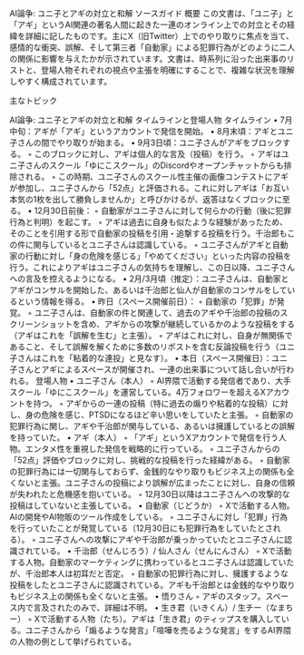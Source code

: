 AI論争: ユニ子とアギの対立と和解
ソースガイド
概要
この文書は、「ユニ子」と「アギ」というAI関連の著名人間に起きた一連のオンライン上での対立とその経緯を詳細に記したものです。主にX（旧Twitter）上でのやり取りに焦点を当て、感情的な衝突、誤解、そして第三者「自動家」による犯罪行為がどのように二人の関係に影響を与えたかが示されています。文書は、時系列に沿った出来事のリストと、登場人物それぞれの視点や主張を明確にすることで、複雑な状況を理解しやすく構成されています。

主なトピック










AI論争: ユニ子とアギの対立と和解
タイムラインと登場人物
タイムライン
•
7月中旬：アギが「アギ」というアカウントで発信を開始。
•
8月末頃：アギとユニ子さんの間でやり取りが始まる。
•
9月3日頃：ユニ子さんがアギをブロックする。
◦
このブロックに対し、アギは個人的な言及（投稿）を行う。
◦
アギはユニ子さんのスクール「ゆにこスクール」のDiscordやオープンチャットからも排除される。
◦
この時期、ユニ子さんのスクール性主催の画像コンテストにアギが参加し、ユニ子さんから「52点」と評価される。これに対しアギは「お互い本気の1枚を出して勝負しませんか」と呼びかけるが、返答はなくブロックに至る。
•
12月30日前後：
◦
自動家がユニ子さんに対して何らかの行動（後に犯罪行為と判明）を起こす。
◦
アギは過去に自身も似たような経験があったため、そのことを引用する形で自動家の投稿を引用・追撃する投稿を行う。千治郎もこの件に関与しているとユニ子さんは認識している。
◦
ユニ子さんがアギと自動家の行動に対し「身の危険を感じる」「やめてください」といった内容の投稿を行う。これによりアギはユニ子さんの気持ちを理解し、この日以降、ユニ子さんへの言及を控えるようになる。
•
2月/3月頃（推定）：ユニ子さんは、自動家とアギがコンサルを開始した、あるいは千治郎と仙人が自動家のコンサルをしているという情報を得る。
•
昨日（スペース開催前日）：
◦
自動家の「犯罪」が発覚。
◦
ユニ子さんは、自動家の件と関連して、過去のアギや千治郎の投稿のスクリーンショットを含め、アギからの攻撃が継続しているかのような投稿をする（アギはこれを「誤解を生む」と主張）。
◦
アギはこれに対し、自身が無関係であること、そして誤解を解くために多数のリポストを含む反論投稿を行う（ユニ子さんはこれを「粘着的な連投」と見なす）。
•
本日（スペース開催日）：ユニ子さんとアギによるスペースが開催され、一連の出来事について話し合いが行われる。
登場人物
•
ユニ子さん（本人）
◦
AI界隈で活動する発信者であり、大手スクール「ゆにこスクール」を運営している。4万フォロワーを超えるXアカウントを持つ。
◦
アギからの一連の投稿（特に過去の煽りや粘着的な投稿）に対し、身の危険を感じ、PTSDになるほど辛い思いをしていたと主張。
◦
自動家の犯罪行為に関し、アギや千治郎が関与している、あるいは擁護しているとの誤解を持っていた。
•
アギ（本人）
◦
「アギ」というXアカウントで発信を行う人物。エンタメ性を重視した発信を戦略的に行っている。
◦
ユニ子さんからの「52点」評価やブロックに対し、挑戦的な投稿を行った経緯がある。
◦
自動家の犯罪行為には一切関与しておらず、金銭的なやり取りもビジネス上の関係も全くないと主張。ユニ子さんの投稿により誤解が広まったことに対し、自身の信頼が失われたと危機感を抱いている。
◦
12月30日以降はユニ子さんへの攻撃的な投稿はしていないと主張している。
•
自動家（じどうか）
◦
Xで活動する人物。AIの開発やAI物販のツール作成をしている。
◦
ユニ子さんに対し「犯罪」行為を行っていたことが発覚している（12月30日にも犯罪行為をしていたとされる）。
◦
ユニ子さんへの攻撃にアギや千治郎が乗っかっていたとユニ子さんに認識されている。
•
千治郎（せんじろう）/ 仙人さん（せんにんさん）
◦
Xで活動する人物。自動家のマーケティングに携わっているとユニ子さんは認識していたが、千治郎本人は初耳だと否定。
◦
自動家の犯罪行為に対し、擁護するような投稿をしたとユニ子さんに認識されている。アギも千治郎とは金銭的なやり取りもビジネス上の関係も全くないと主張。
•
悟りさん
◦
アギのスタッフ。スペース内で言及されたのみで、詳細は不明。
•
生き君（いきくん）/ 生チー（なまちー）
◦
Xで活動する人物（たち）。アギは「生き君」のティップスを購入している。ユニ子さんから「煽るような発言」「喧嘩を売るような発言」をするAI界隈の人物の例として挙げられている。

